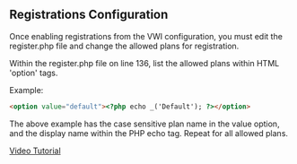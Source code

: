 ## Registrations Configuration

Once enabling registrations from the VWI configuration, you must edit the register.php file and change the allowed plans for registration.

Within the register.php file on line 136, list the allowed plans within HTML 'option' tags.

Example:

```html
<option value="default"><?php echo _('Default'); ?></option>
```

The above example has the case sensitive plan name in the value option, and the display name within the PHP echo tag. Repeat for all allowed plans.


[Video Tutorial](https://www.youtube.com/watch?v=0_bLwiVII_o&list=PL4JkcC_rCsyf9ha5OBrWqDS4xWC3hZgfz)